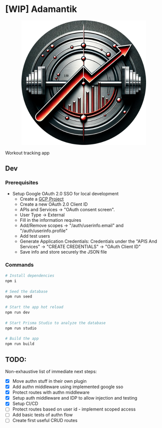 # [WIP] Adamantik

<p align="center">
  <img src='assets/logo.png' width='400'>
</p>

Workout tracking app

## Dev

### Prerequisites

- Setup Google OAuth 2.0 SSO for local development
  - Create a [GCP Project](https://console.cloud.google.com/projectcreate)
  - Create a new OAuth 2.0 Client ID
  - APIs and Services -> "OAuth consent screen".
  - User Type -> External
  - Fill in the information requires
  - Add/Remove scopes -> "/auth/userinfo.email" and "/auth/userinfo.profile"
  - Add test users
  - Generate Application Credentials: Credentials under the "APIS And Services" -> "CREATE CREDENTIALS" -> "OAuth Client ID"
  - Save info and store securely the JSON file

### Commands

```sh
# Install dependencies
npm i

# Seed the database
npm run seed

# Start the app hot reload
npm run dev

# Start Prisma Studio to analyze the database
npm run studio

# Build the app
npm run build
```

## TODO:

Non-exhaustive list of immediate next steps:

- [x] Move authn stuff in their own plugin
- [x] Add authn middleware using implemented google sso
- [x] Protect routes with authn middleware
- [x] Setup auth middleware and IDP to allow injection and testing
- [x] Setup CI/CD
- [ ] Protect routes based on user id - implement scoped access
- [ ] Add basic tests of authn flow
- [ ] Create first useful CRUD routes
